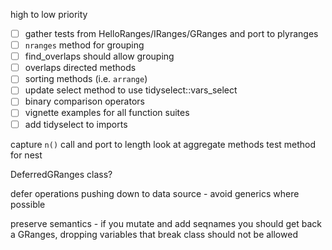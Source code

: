 high to low priority

- [ ] gather tests from HelloRanges/IRanges/GRanges and port to plyranges
- [ ] `nranges` method for grouping
- [ ] find_overlaps should allow grouping
- [ ] overlaps directed methods
- [ ] sorting methods (i.e. `arrange`)
- [ ] update select method to use tidyselect::vars_select
- [ ] binary comparison operators
- [ ] vignette examples for all function suites
- [ ] add tidyselect to imports

capture `n()` call and port to length
look at aggregate methods 
test method for nest




DeferredGRanges class?

defer operations pushing down to data source -  avoid generics where possible

preserve semantics - if you mutate and add seqnames you should get back
a GRanges, dropping variables that break class should not be allowed 


